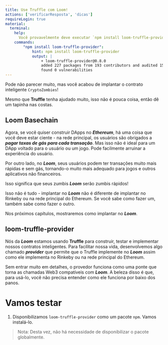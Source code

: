 ```yaml
---
title: Use Truffle com Loom!
actions: ['verificarResposta', 'dicas']
requireLogin: true
material:
  terminal:
    help:
      Você provavelmente deve executar `npm install loom-truffle-provider`.
    commands:
        "npm install loom-truffle-provider":
            hint: npm install loom-truffle-provider
            output: |
                + loom-truffle-provider@0.8.0
                added 227 packages from 193 contributors and audited 158456 packages in 50.265s
                found 0 vulnerabilities
---
```


Pode não parecer muito, mas você acabou de implantar o contrato inteligente `CryptoZombies`!

Mesmo que **Truffle** tenha ajudado muito, isso não é pouca coisa, então dê um tapinha nas costas.

## Loom Basechain

Agora, se você quiser construir DApps no **_Ethereum_**, há uma coisa que você deve estar ciente - na rede principal, os usuários são obrigados a **_pagar taxas de gás para cada transação_**. Mas isso não é ideal para um DApp voltado para o usuário ou um jogo. Pode facilmente arruinar a experiência do usuário.

Por outro lado, no **_Loom_**, seus usuários podem ter transações muito mais rápidas e sem gás, tornando-o muito mais adequado para jogos e outros aplicativos não financeiros.

Isso significa que seus zumbis **_Loom_** serão zumbis rápidos!

Isso não é tudo - implantar no **_Loom_** não é diferente de implantar no Rinkeby ou na rede principal do Ethereum. Se você sabe como fazer um, também sabe como fazer o outro.

Nos próximos capítulos, mostraremos como implantar no **_Loom_**.

## loom-truffle-provider

Nós da **_Loom_** estamos usando **Truffle** para construir, testar e implementar nossos contratos inteligentes. Para facilitar nossa vida, desenvolvemos algo chamado **_provider_** que permite que o Truffle implemente no **_Loom_** assim como ele implementa no Rinkeby ou na rede principal do Ethereum.

Sem entrar muito em detalhes, o provedor funciona como uma ponte que torna as chamadas Web3 compatíveis com **_Loom_**. A beleza disso é que, para usá-lo, você não precisa entender como ele funciona por baixo dos panos.

# Vamos testar

1. Disponibilizamos `loom-truffle-provider` como um pacote `npm`. Vamos instalá-lo.

 >Nota: Desta vez, não há necessidade de disponibilizar o pacote globalmente.
